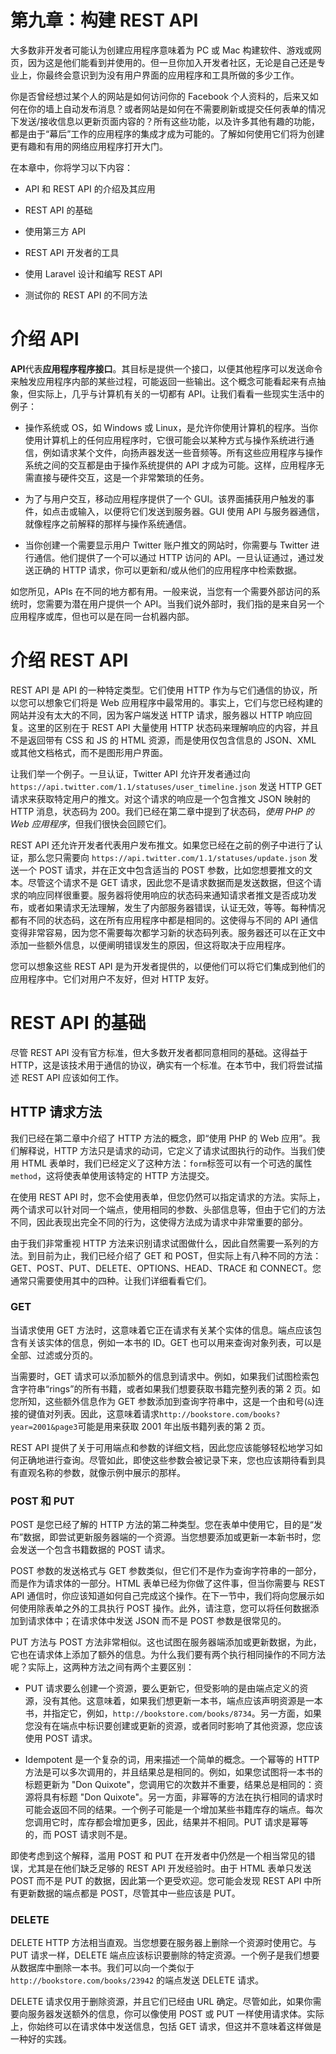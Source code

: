 # 第九章：构建 REST API

大多数非开发者可能认为创建应用程序意味着为 PC 或 Mac 构建软件、游戏或网页，因为这是他们能看到并使用的。但一旦你加入开发者社区，无论是自己还是专业上，你最终会意识到为没有用户界面的应用程序和工具所做的多少工作。

你是否曾经想过某个人的网站是如何访问你的 Facebook 个人资料的，后来又如何在你的墙上自动发布消息？或者网站是如何在不需要刷新或提交任何表单的情况下发送/接收信息以更新页面内容的？所有这些功能，以及许多其他有趣的功能，都是由于“幕后”工作的应用程序的集成才成为可能的。了解如何使用它们将为创建更有趣和有用的网络应用程序打开大门。

在本章中，你将学习以下内容：

+   API 和 REST API 的介绍及其应用

+   REST API 的基础

+   使用第三方 API

+   REST API 开发者的工具

+   使用 Laravel 设计和编写 REST API

+   测试你的 REST API 的不同方法

# 介绍 API

**API**代表**应用程序程序接口**。其目标是提供一个接口，以便其他程序可以发送命令来触发应用程序内部的某些过程，可能返回一些输出。这个概念可能看起来有点抽象，但实际上，几乎与计算机有关的一切都有 API。让我们看看一些现实生活中的例子：

+   操作系统或 OS，如 Windows 或 Linux，是允许你使用计算机的程序。当你使用计算机上的任何应用程序时，它很可能会以某种方式与操作系统进行通信，例如请求某个文件，向扬声器发送一些音频等。所有这些应用程序与操作系统之间的交互都是由于操作系统提供的 API 才成为可能。这样，应用程序无需直接与硬件交互，这是一个非常繁琐的任务。

+   为了与用户交互，移动应用程序提供了一个 GUI。该界面捕获用户触发的事件，如点击或输入，以便将它们发送到服务器。GUI 使用 API 与服务器通信，就像程序之前解释的那样与操作系统通信。

+   当你创建一个需要显示用户 Twitter 账户推文的网站时，你需要与 Twitter 进行通信。他们提供了一个可以通过 HTTP 访问的 API。一旦认证通过，通过发送正确的 HTTP 请求，你可以更新和/或从他们的应用程序中检索数据。

如您所见，APIs 在不同的地方都有用。一般来说，当您有一个需要外部访问的系统时，您需要为潜在用户提供一个 API。当我们说外部时，我们指的是来自另一个应用程序或库，但也可以是在同一台机器内部。

# 介绍 REST API

REST API 是 API 的一种特定类型。它们使用 HTTP 作为与它们通信的协议，所以您可以想象它们将是 Web 应用程序中最常用的。事实上，它们与您已经构建的网站并没有太大的不同，因为客户端发送 HTTP 请求，服务器以 HTTP 响应回复。这里的区别在于 REST API 大量使用 HTTP 状态码来理解响应的内容，并且不是返回带有 CSS 和 JS 的 HTML 资源，而是使用仅包含信息的 JSON、XML 或其他文档格式，而不是图形用户界面。

让我们举一个例子。一旦认证，Twitter API 允许开发者通过向 `https://api.twitter.com/1.1/statuses/user_timeline.json` 发送 HTTP GET 请求来获取特定用户的推文。对这个请求的响应是一个包含推文 JSON 映射的 HTTP 消息，状态码为 200。我们已经在第二章中提到了状态码，*使用 PHP 的 Web 应用程序*，但我们很快会回顾它们。

REST API 还允许开发者代表用户发布推文。如果您已经在之前的例子中进行了认证，那么您只需要向 `https://api.twitter.com/1.1/statuses/update.json` 发送一个 POST 请求，并在正文中包含适当的 POST 参数，比如您想要推文的文本。尽管这个请求不是 GET 请求，因此您不是请求数据而是发送数据，但这个请求的响应同样很重要。服务器将使用响应的状态码来通知请求者推文是否成功发布，或者如果请求无法理解，发生了内部服务器错误，认证无效，等等。每种情况都有不同的状态码，这在所有应用程序中都是相同的。这使得与不同的 API 通信变得非常容易，因为您不需要每次都学习新的状态码列表。服务器还可以在正文中添加一些额外信息，以便阐明错误发生的原因，但这将取决于应用程序。

您可以想象这些 REST API 是为开发者提供的，以便他们可以将它们集成到他们的应用程序中。它们对用户不友好，但对 HTTP 友好。

# REST API 的基础

尽管 REST API 没有官方标准，但大多数开发者都同意相同的基础。这得益于 HTTP，这是该技术用于通信的协议，确实有一个标准。在本节中，我们将尝试描述 REST API 应该如何工作。

## HTTP 请求方法

我们已经在第二章中介绍了 HTTP 方法的概念，即“使用 PHP 的 Web 应用”。我们解释说，HTTP 方法只是请求的动词，它定义了请求试图执行的动作。当我们使用 HTML 表单时，我们已经定义了这种方法：`form`标签可以有一个可选的属性`method`，这将使表单使用该特定的 HTTP 方法提交。

在使用 REST API 时，您不会使用表单，但您仍然可以指定请求的方法。实际上，两个请求可以针对同一个端点，使用相同的参数、头部信息等，但由于它们的方法不同，因此表现出完全不同的行为，这使得方法成为请求中非常重要的部分。

由于我们非常重视 HTTP 方法来识别请求试图做什么，因此自然需要一系列的方法。到目前为止，我们已经介绍了 GET 和 POST，但实际上有八种不同的方法：GET、POST、PUT、DELETE、OPTIONS、HEAD、TRACE 和 CONNECT。您通常只需要使用其中的四种。让我们详细看看它们。

### GET

当请求使用 GET 方法时，这意味着它正在请求有关某个实体的信息。端点应该包含有关该实体的信息，例如一本书的 ID。GET 也可以用来查询对象列表，可以是全部、过滤或分页的。

当需要时，GET 请求可以添加额外的信息到请求中。例如，如果我们试图检索包含字符串“rings”的所有书籍，或者如果我们想要获取书籍完整列表的第 2 页。如您所知，这些额外信息作为 GET 参数添加到查询字符串中，这是一个由和号(`&`)连接的键值对列表。因此，这意味着请求`http://bookstore.com/books?year=2001&page3`可能是用来获取 2001 年出版书籍列表的第 2 页。

REST API 提供了关于可用端点和参数的详细文档，因此您应该能够轻松地学习如何正确地进行查询。尽管如此，即使这些参数会被记录下来，您也应该期待看到具有直观名称的参数，就像示例中展示的那样。

### POST 和 PUT

POST 是您已经了解的 HTTP 方法的第二种类型。您在表单中使用它，目的是“发布”数据，即尝试更新服务器端的一个资源。当您想要添加或更新一本新书时，您会发送一个包含书籍数据的 POST 请求。

POST 参数的发送格式与 GET 参数类似，但它们不是作为查询字符串的一部分，而是作为请求体的一部分。HTML 表单已经为你做了这件事，但当你需要与 REST API 通信时，你应该知道如何自己完成这个操作。在下一节中，我们将向您展示如何使用除表单之外的工具执行 POST 操作。此外，请注意，您可以将任何数据添加到请求体中；在请求体中发送 JSON 而不是 POST 参数是很常见的。

PUT 方法与 POST 方法非常相似。这也试图在服务器端添加或更新数据，为此，它也在请求体上添加了额外的信息。为什么我们要有两个执行相同操作的不同方法呢？实际上，这两种方法之间有两个主要区别：

+   PUT 请求要么创建一个资源，要么更新它，但受影响的是由端点定义的资源，没有其他。这意味着，如果我们想更新一本书，端点应该声明资源是一本书，并指定它，例如，`http://bookstore.com/books/8734`。另一方面，如果您没有在端点中标识要创建或更新的资源，或者同时影响了其他资源，您应该使用 POST 请求。

+   Idempotent 是一个复杂的词，用来描述一个简单的概念。一个幂等的 HTTP 方法是可以多次调用的，并且结果总是相同的。例如，如果您试图将一本书的标题更新为 "Don Quixote"，您调用它的次数并不重要，结果总是相同的：资源将具有标题 "Don Quixote"。另一方面，非幂等的方法在执行相同的请求时可能会返回不同的结果。一个例子可能是一个增加某些书籍库存的端点。每次您调用它时，库存都会增加更多，因此，结果并不相同。PUT 请求是幂等的，而 POST 请求则不是。

即使考虑到这个解释，滥用 POST 和 PUT 在开发者中仍然是一个相当常见的错误，尤其是在他们缺乏足够的 REST API 开发经验时。由于 HTML 表单只发送 POST 而不是 PUT 的数据，因此第一个更受欢迎。您可能会发现 REST API 中所有更新数据的端点都是 POST，尽管其中一些应该是 PUT。

### DELETE

DELETE HTTP 方法相当直观。当您想要在服务器上删除一个资源时使用它。与 PUT 请求一样，DELETE 端点应该标识要删除的特定资源。一个例子是我们想要从数据库中删除一本书。我们可以向一个类似于 `http://bookstore.com/books/23942` 的端点发送 DELETE 请求。

DELETE 请求仅用于删除资源，并且它们已经由 URL 确定。尽管如此，如果你需要向服务器发送额外的信息，你可以像使用 POST 或 PUT 一样使用请求体。实际上，你始终可以在请求体中发送信息，包括 GET 请求，但这并不意味着这样做是一种好的实践。
